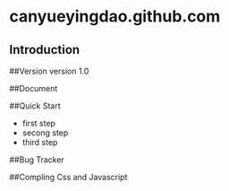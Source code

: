 canyueyingdao.github.com
========================

Introduction
------------------------

##Version
version 1.0

##Document


##Quick Start
* first step
* secong step
* third step

##Bug Tracker


##Compling Css and Javascript